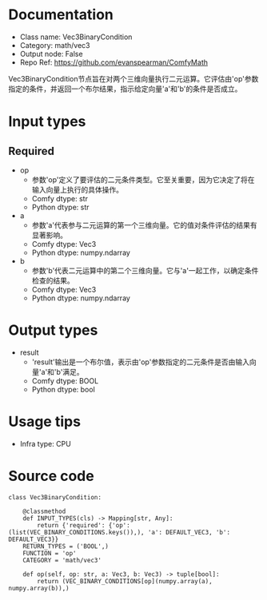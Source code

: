 # Documentation
- Class name: Vec3BinaryCondition
- Category: math/vec3
- Output node: False
- Repo Ref: https://github.com/evanspearman/ComfyMath

Vec3BinaryCondition节点旨在对两个三维向量执行二元运算。它评估由'op'参数指定的条件，并返回一个布尔结果，指示给定向量'a'和'b'的条件是否成立。

# Input types
## Required
- op
    - 参数'op'定义了要评估的二元条件类型。它至关重要，因为它决定了将在输入向量上执行的具体操作。
    - Comfy dtype: str
    - Python dtype: str
- a
    - 参数'a'代表参与二元运算的第一个三维向量。它的值对条件评估的结果有显著影响。
    - Comfy dtype: Vec3
    - Python dtype: numpy.ndarray
- b
    - 参数'b'代表二元运算中的第二个三维向量。它与'a'一起工作，以确定条件检查的结果。
    - Comfy dtype: Vec3
    - Python dtype: numpy.ndarray

# Output types
- result
    - 'result'输出是一个布尔值，表示由'op'参数指定的二元条件是否由输入向量'a'和'b'满足。
    - Comfy dtype: BOOL
    - Python dtype: bool

# Usage tips
- Infra type: CPU

# Source code
```
class Vec3BinaryCondition:

    @classmethod
    def INPUT_TYPES(cls) -> Mapping[str, Any]:
        return {'required': {'op': (list(VEC_BINARY_CONDITIONS.keys()),), 'a': DEFAULT_VEC3, 'b': DEFAULT_VEC3}}
    RETURN_TYPES = ('BOOL',)
    FUNCTION = 'op'
    CATEGORY = 'math/vec3'

    def op(self, op: str, a: Vec3, b: Vec3) -> tuple[bool]:
        return (VEC_BINARY_CONDITIONS[op](numpy.array(a), numpy.array(b)),)
```